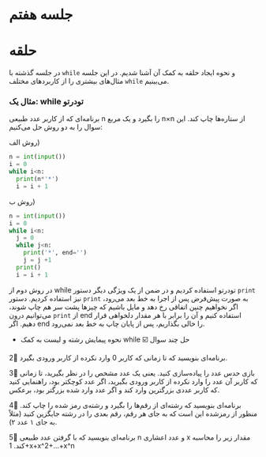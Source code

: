 # جلسه هفتم

# حلقه
در جلسه گذشته با `while` و نحوه ایجاد حلقه به کمک آن آشنا شدیم. در این جلسه مثال‌های بیشتری را از کاربردهای مختلف `while` می‌بینیم.

### مثال یک: while تودرتو

برنامه‌ای که از کاربر عدد طبیعی n را بگیرد و یک مربع n×n از ستاره‌ها چاپ کند. این سوال را به دو روش حل می‌کنیم:

روش الف)

```python
n = int(input())
i = 0
while i<n:
  print(n*'*')
  i = i + 1
```
روش ب)
```python
n = int(input())
i = 0
while i<n:
  j = 0
  while j<n:
    print('*', end='')
    j = j +1
  print()
  i = i + 1
```
در روش دوم از while تودرتو استفاده کردیم و در ضمن از یک ویژگی دیگر دستور `print` نیز استفاده کردیم. دستور `print` به صورت پیش‌فرض پس از اجرا به خط بعد می‌رود، اگر نخواهیم چنین اتفاقی رخ دهد و مایل باشیم که چیزها پشت سر هم چاپ شوند، می‌توانیم درون `print` از end استفاده کنیم و آن را برابر با هر مقدار دلخواهی قرار دهیم. اگر end را خالی بگذاریم، پس از پایان چاپ به خط بعد نمی‌رود.
- نحوه پیمایش رشته و لیست به کمک while
☑️ حل چند سوال


2⃣ برنامه‌ای بنویسید که تا زمانی که کاربر 0 وارد نکرده از کاربر ورودی بگیرد.

3⃣ بازی حدس عدد را پیاده‌سازی کنید. یعنی یک عدد مشخص را در نظر بگیرید، تا زمانی که کاربر آن عدد را وارد نکرده از کاربر ورودی بگیرید، اگر عدد کوچکتر بود، راهنمایی کنید که کاربر ‌عددی بزرگترین وارد کند و اگر عدد وارد شده بزرگتر بود، برعکس.

4⃣ برنامه‌ای بنویسید که رشته‌ای از رقم‌ها را بگیرد و رشته‌ی رمز شده را چاپ کند. منظور از رمزشده این است که به جای هر رقم، رقم بعدی را در رشته جایگزین کنید (مثلاً به جای ۱ عدد ۲).

5⃣ برنامه‌ای بنویسید که با گرفتن عدد طبیعی n و عدد اعشاری x مقدار زیر را محاسبه کند.
1+x+x^2+...+x^n
